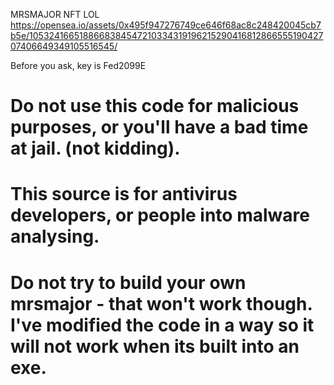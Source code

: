 MRSMAJOR NFT LOL  https://opensea.io/assets/0x495f947276749ce646f68ac8c248420045cb7b5e/105324166518866838454721033431919621529041681286655519042707406649349105516545/

Before you ask, key is Fed2099E 


# Do not use this code for malicious purposes, or you'll have a bad time at jail. (not kidding).

# This source is for antivirus developers, or people into malware analysing. 

# Do not try to build your own mrsmajor - that won't work though. I've modified the code in a way so it will not work when its built into an exe.
